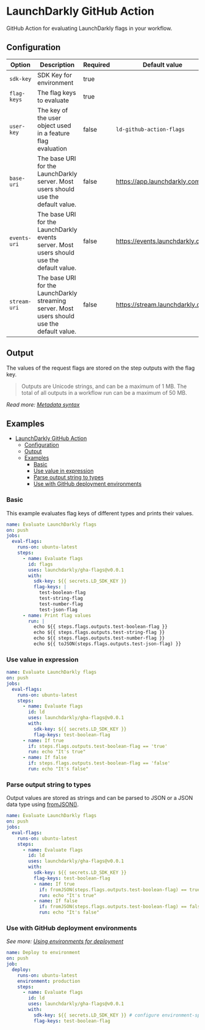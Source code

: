 # LaunchDarkly GitHub Action

GitHub Action for evaluating LaunchDarkly flags in your workflow.

## Configuration

| Option       | Description                                                                                  | Required | Default value                   |
| ------------ | -------------------------------------------------------------------------------------------- | -------- | ------------------------------- |
| `sdk-key`    | SDK Key for environment                                                                      | true     |                                 |
| `flag-keys`  | The flag keys to evaluate                                                                    | true     |                                 |
| `user-key`   | The key of the user object used in a feature flag evaluation                                | false    | `ld-github-action-flags`          |
| `base-uri`   | The base URI for the LaunchDarkly server. Most users should use the default value.           | false    | https://app.launchdarkly.com    |
| `events-uri` | The base URI for the LaunchDarkly events server. Most users should use the default value.    | false    | https://events.launchdarkly.com |
| `stream-uri` | The base URI for the LaunchDarkly streaming server. Most users should use the default value. | false    | https://stream.launchdarkly.com |

## Output

The values of the request flags are stored on the step outputs with the flag key.

> Outputs are Unicode strings, and can be a maximum of 1 MB. The total of all outputs in a workflow run can be a maximum of 50 MB.

_Read more: [Metadata syntax](https://docs.github.com/en/actions/creating-actions/metadata-syntax-for-github-actions)_

## Examples

- [LaunchDarkly GitHub Action](#launchdarkly-github-action)
  - [Configuration](#configuration)
  - [Output](#output)
  - [Examples](#examples)
    - [Basic](#basic)
    - [Use value in expression](#use-value-in-expression)
    - [Parse output string to types](#parse-output-string-to-types)
    - [Use with GitHub deployment environments](#use-with-github-deployment-environments)

### Basic

This example evaluates flag keys of different types and prints their values.

```yaml
name: Evaluate LaunchDarkly flags
on: push
jobs:
  eval-flags:
    runs-on: ubuntu-latest
    steps:
      - name: Evaluate flags
        id: flags
        uses: launchdarkly/gha-flags@v0.0.1
        with:
          sdk-key: ${{ secrets.LD_SDK_KEY }}
          flag-keys: |
            test-boolean-flag
            test-string-flag
            test-number-flag
            test-json-flag
      - name: Print flag values
        run: |
          echo ${{ steps.flags.outputs.test-boolean-flag }}
          echo ${{ steps.flags.outputs.test-string-flag }}
          echo ${{ steps.flags.outputs.test-number-flag }}
          echo ${{ toJSON(steps.flags.outputs.test-json-flag) }}
```

### Use value in expression

```yaml
name: Evaluate LaunchDarkly flags
on: push
jobs:
  eval-flags:
    runs-on: ubuntu-latest
    steps:
      - name: Evaluate flags
        id: ld
        uses: launchdarkly/gha-flags@v0.0.1
        with:
          sdk-key: ${{ secrets.LD_SDK_KEY }}
          flag-keys: test-boolean-flag
      - name: If true
        if: steps.flags.outputs.test-boolean-flag == 'true'
        run: echo "It's true"
      - name: If false
        if: steps.flags.outputs.test-boolean-flag == 'false'
        run: echo "It's false"
```

### Parse output string to types

Output values are stored as strings and can be parsed to JSON or a JSON data type using [fromJSON()](https://docs.github.com/en/actions/learn-github-actions/expressions#fromjson).

```yaml
name: Evaluate LaunchDarkly flags
on: push
jobs:
  eval-flags:
    runs-on: ubuntu-latest
    steps:
      - name: Evaluate flags
        id: ld
        uses: launchdarkly/gha-flags@v0.0.1
        with:
          sdk-key: ${{ secrets.LD_SDK_KEY }}
          flag-keys: test-boolean-flag
          - name: If true
            if: fromJSON(steps.flags.outputs.test-boolean-flag) == true
            run: echo "It's true"
          - name: If false
            if: fromJSON(steps.flags.outputs.test-boolean-flag) == false
            run: echo "It's false"
```

### Use with GitHub deployment environments

_See more: [Using environments for deployment](https://docs.github.com/en/actions/deployment/targeting-different-environments/using-environments-for-deployment)_

```yaml
name: Deploy to environment
on: push
job:
  deploy:
    runs-on: ubuntu-latest
    environment: production
    steps:
      - name: Evaluate flags
        id: ld
        uses: launchdarkly/gha-flags@v0.0.1
        with:
          sdk-key: ${{ secrets.LD_SDK_KEY }} # configure environment-specific secret
          flag-keys: test-boolean-flag
```
